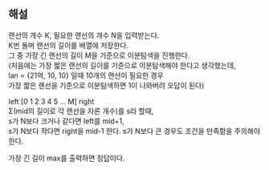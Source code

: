## 해설

랜선의 개수 K, 필요한 랜선의 개수 N을 입력받는다.  
K번 돌며 랜선의 길이를 배열에 저장한다.  
그 중 가장 긴 랜선의 길이 M을 기준으로 이분탐색을 진행한다.  
(처음에는 가장 짧은 랜선의 길이를 기준으로 이분탐색해야 한다고 생각했는데,  
lan = {21억, 10, 10} 일때 10개의 랜선이 필요한 경우  
가장 짧은 랜선을 기준으로 이분탐색하면 1이 나와버려 오답이 된다)  

left [0 1 2 3 4 5 ... M] right  
Σ(mid의 길이로 각 랜선을 자른 개수)를 s라 할때,  
s가 N보다 크거나 같다면 left를 mid+1,  
s가 N보다 작다면 right을 mid-1 한다.
s가 N보다 큰 경우도 조건을 만족함을 주의해야 한다.

가장 긴 길이 max를 출력하면 정답이다.